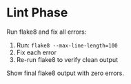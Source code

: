# Lint Phase

Run flake8 and fix all errors:

1. Run: `flake8 --max-line-length=100`
2. Fix each error
3. Re-run flake8 to verify clean output

Show final flake8 output with zero errors.